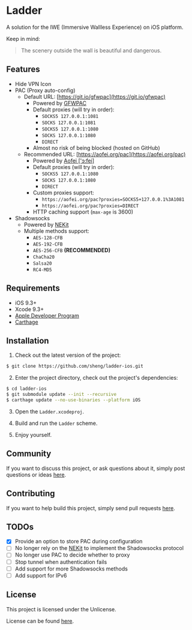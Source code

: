 # Ladder

A solution for the IWE (Immersive Wallless Experience) on iOS platform.

Keep in mind:

> The scenery outside the wall is beautiful and dangerous.

## Features

* Hide VPN Icon
* PAC (Proxy auto-config)
	* Default URL: [https://git.io/gfwpac](https://git.io/gfwpac)
		* Powered by [GFWPAC](https://github.com/sheng/gfwpac)
		* Default proxies (will try in order):
			* `SOCKS5 127.0.0.1:1081`
			* `SOCKS 127.0.0.1:1081`
			* `SOCKS5 127.0.0.1:1080`
			* `SOCKS 127.0.0.1:1080`
			* `DIRECT`
		* Almost no risk of being blocked (hosted on GitHub)
	* Recommended URL: [https://aofei.org/pac](https://aofei.org/pac)
		* Powered by [Aofei ['ɔ:fei]](https://aofei.org)
		* Default proxies (will try in order):
			* `SOCKS5 127.0.0.1:1080`
			* `SOCKS 127.0.0.1:1080`
			* `DIRECT`
		* Custom proxies support:
			* `https://aofei.org/pac?proxies=SOCKS5+127.0.0.1%3A1081`
			* `https://aofei.org/pac?proxies=DIRECT`
		* HTTP caching support (`max-age` is 3600)
* Shadowsocks
	* Powered by [NEKit](https://github.com/zhuhaow/NEKit)
	* Multiple methods support:
		* `AES-128-CFB`
		* `AES-192-CFB`
		* `AES-256-CFB` **(RECOMMENDED)**
		* `ChaCha20`
		* `Salsa20`
		* `RC4-MD5`

## Requirements

* iOS 9.3+
* Xcode 9.3+
* [Apple Developer Program](https://developer.apple.com/programs)
* [Carthage](https://github.com/carthage/carthage)

## Installation

1. Check out the latest version of the project:

```bash
$ git clone https://github.com/sheng/ladder-ios.git
```

2. Enter the project directory, check out the project's dependencies:

```bash
$ cd ladder-ios
$ git submodule update --init --recursive
$ carthage update --no-use-binaries --platform iOS
```

3. Open the `Ladder.xcodeproj`.

4. Build and run the `Ladder` scheme.

5. Enjoy yourself.

## Community

If you want to discuss this project, or ask questions about it, simply post
questions or ideas [here](https://github.com/sheng/ladder-ios/issues).

## Contributing

If you want to help build this project, simply send pull requests
[here](https://github.com/sheng/ladder-ios/pulls).

## TODOs

* [x] Provide an option to store PAC during configuration
* [ ] No longer rely on the [NEKit](https://github.com/zhuhaow/NEKit) to
implement the Shadowsocks protocol
* [ ] No longer use PAC to decide whether to proxy
* [ ] Stop tunnel when authentication fails
* [ ] Add support for more Shadowsocks methods
* [ ] Add support for IPv6

## License

This project is licensed under the Unlicense.

License can be found [here](LICENSE).
